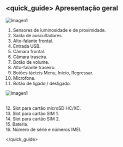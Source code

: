 ## <quick_guide> Apresentação geral

![Imagen1](http://static.energysistem.com/images/manuals/39530/535565e5544ec.jpg)

1. Sensores de luminosidade e de proximidade.
2. Saída de auscultadores.
3. Alto-falante frontal.
4. Entrada USB.
5. Câmara frontal.
6. Câmara traseira.
7. Botão de volume.
8. Alto-falante traseiro.
9. Botões tácteis Menu, Início, Regressar.
10. Microfone.
11. Botão de ligado / desligado.

![Imagen1](http://static.energysistem.com/images/manuals/39530/535565f242a11.jpg)

<br>12. Slot para cartão microSD HC/XC.<br>13. Slot para cartão SIM 1.<br>14. Slot para cartão SIM 2.<br>15. Bateria.<br>16. Número de série e números IMEI.<br>

</quick_guide>
